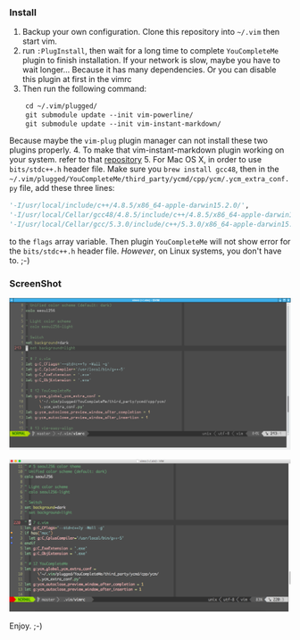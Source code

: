 ### Install

1. Backup your own configuration. Clone this repository into 
`~/.vim` then start vim.
2. run `:PlugInstall`, then wait for a long time to complete
`YouCompleteMe` plugin to finish installation. If your network
is slow, maybe you have to wait longer... Because it has many
dependencies. Or you can disable this plugin at first in the
vimrc
3. Then run the following command:
```
    cd ~/.vim/plugged/
    git submodule update --init vim-powerline/
    git submodule update --init vim-instant-markdown/
```
Because maybe the `vim-plug` plugin manager can not install these
two plugins properly.
4. To make that vim-instant-markdown plugin working on your 
system. refer to that 
[repository](https://github.com/suan/vim-instant-markdown)
5. For Mac OS X, in order to use `bits/stdc++.h` header file. Make
sure you `brew install gcc48`, then in the `~/.vim/plugged/YouCompleteMe/third_party/ycmd/cpp/ycm/.ycm_extra_conf.py`
file, add these three lines:

```python
'-I/usr/local/include/c++/4.8.5/x86_64-apple-darwin15.2.0/',
'-I/usr/local/Cellar/gcc48/4.8.5/include/c++/4.8.5/x86_64-apple-darwin15.2.0/',
'-I/usr/local/Cellar/gcc/5.3.0/include/c++/5.3.0/x86_64-apple-darwin15.0.0/',
```

to the `flags` array variable. Then plugin `YouCompleteMe` will not 
show error for the `bits/stdc++.h` header file. *However*, on Linux
systems, you don't have to. ;-)

### ScreenShot
![Gvim on openSUSE](./gvim.png)

![MacVim on Mac OS X](./mvim.png)

Enjoy. ;-)
